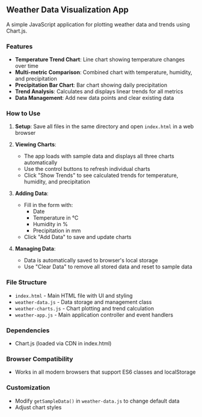 ## Weather Data Visualization App

A simple JavaScript application for plotting weather data and trends using Chart.js.

### Features
- **Temperature Trend Chart**: Line chart showing temperature changes over time
- **Multi-metric Comparison**: Combined chart with temperature, humidity, and precipitation
- **Precipitation Bar Chart**: Bar chart showing daily precipitation
- **Trend Analysis**: Calculates and displays linear trends for all metrics
- **Data Management**: Add new data points and clear existing data

### How to Use

1. **Setup**: Save all files in the same directory and open `index.html` in a web browser

2. **Viewing Charts**:
   - The app loads with sample data and displays all three charts automatically
   - Use the control buttons to refresh individual charts
   - Click "Show Trends" to see calculated trends for temperature, humidity, and precipitation

3. **Adding Data**:
   - Fill in the form with:
     - Date
     - Temperature in °C
     - Humidity in %
     - Precipitation in mm
   - Click "Add Data" to save and update charts

4. **Managing Data**:
   - Data is automatically saved to browser's local storage
   - Use "Clear Data" to remove all stored data and reset to sample data

### File Structure
- `index.html` - Main HTML file with UI and styling
- `weather-data.js` - Data storage and management class
- `weather-charts.js` - Chart plotting and trend calculation
- `weather-app.js` - Main application controller and event handlers

### Dependencies
- Chart.js (loaded via CDN in index.html)

### Browser Compatibility
- Works in all modern browsers that support ES6 classes and localStorage

### Customization
- Modify `getSampleData()` in `weather-data.js` to change default data
- Adjust chart styles
